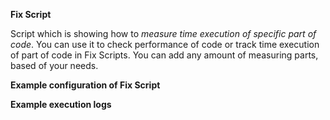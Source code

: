**Fix Script**

Script which is showing how to *measure time execution of specific part of code*. You can use it to check performance of code or track time execution of part of code in Fix Scripts. You can add any amount of measuring parts, based of your needs.

**Example configuration of Fix Script**

**Example execution logs**


